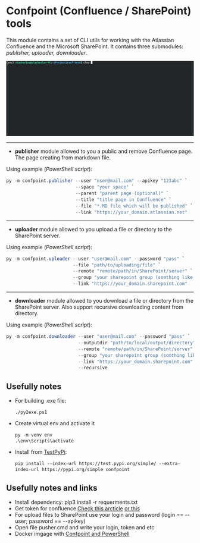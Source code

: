 # Confpoint (Confluence / SharePoint) tools

This module contains a set of CLI utils for working with the Atlassian Confluence and the Microsoft SharePoint.
It contains three submodules: *publisher, uploader, downloader*.

![console](https://github.com/Mcublog/confpoint/raw/master/doc/2022-03-13_18-44.gif)

----------------------------------------------------------------

* **publisher** module allowed to you a public and remove Confluence page. The page creating from markdown file.

Using example (*PowerShell script*):

```PowerShell
py -m confpoint.publisher --user "user@mail.com" --apikey "123abc" `
                          --space "your space" `
                          --parent "parent page (optional)" `
                          --title "title page in Confluence" `
                          --file "*.MD file which will be published" `
                          --link "https://your_domain.atlassian.net"
```

----------------------------------------------------------------

* **uploader** module allowed to you upload a file or directory to the SharePoint server.

Using example (*PowerShell script*):

```PowerShell
py -m confpoint.uploader --user "user@mail.com" --password "pass" `
                         --file "path/to/uploading/file" `
                         --remote "remote/path/in/SharePoint/server" `
                         --group "your sharepoint group (somthing like /sites/Team)" `
                         --link "https://your_domain.sharepoint.com"
```

----------------------------------------------------------------

* **downloader** module allowed to you download a file or directory from the SharePoint server. Also support recursive downloading content from directory.

Using example (*PowerShell script*):

```PowerShell
py -m confpoint.downloader --user "user@mail.com" --password "pass" `
                           --outputdir "path/to/local/output/directory" `
                           --remote "remote/path/in/SharePoint/server" `
                           --group "your sharepoint group (somthing like /sites/Team)" `
                           --link "https://your_domain.sharepoint.com" `
                           --recursive
```

## Usefully notes

* For building .exe file:

  ```terminal
  ./py2exe.ps1
  ```

* Create virtual env and activate it

  ```terminal
  py -m venv env
  .\env\Scripts\activate
  ```

* Install from [TestPyPi](https://test.pypi.org/):

  ```terminal
  pip install --index-url https://test.pypi.org/simple/ --extra-index-url https://pypi.org/simple confpoint
  ```

## Usefully notes and links

* Install dependency: pip3 install -r requerments.txt
* Get token for confluence.[Check this arcticle](https://docs.searchunify.com/Content/Content-Sources/Atlassian-Jira-Confluence-Authentication-Create-API-Token.htm) [or this](https://confluence.atlassian.com/enterprise/using-personal-access-tokens-1026032365.html)
* For upload files to SharePoint use your login and password (login == --user; password == --apikey)
* Open file pusher.cmd and write your login, token and etc
* Docker imgage with [Confpoint and PowerShell](https://github.com/Mcublog/confpoint-docker)
